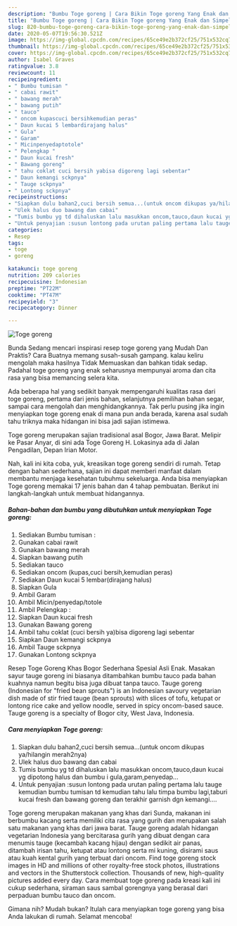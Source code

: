 ```yaml
---
description: "Bumbu Toge goreng | Cara Bikin Toge goreng Yang Enak dan Simpel"
title: "Bumbu Toge goreng | Cara Bikin Toge goreng Yang Enak dan Simpel"
slug: 820-bumbu-toge-goreng-cara-bikin-toge-goreng-yang-enak-dan-simpel
date: 2020-05-07T19:56:30.521Z
image: https://img-global.cpcdn.com/recipes/65ce49e2b372cf25/751x532cq70/toge-goreng-foto-resep-utama.jpg
thumbnail: https://img-global.cpcdn.com/recipes/65ce49e2b372cf25/751x532cq70/toge-goreng-foto-resep-utama.jpg
cover: https://img-global.cpcdn.com/recipes/65ce49e2b372cf25/751x532cq70/toge-goreng-foto-resep-utama.jpg
author: Isabel Graves
ratingvalue: 3.8
reviewcount: 11
recipeingredient:
- " Bumbu tumisan "
- " cabai rawit"
- " bawang merah"
- " bawang putih"
- " tauco"
- " oncom kupascuci bersihkemudian peras"
- " Daun kucai 5 lembardirajang halus"
- " Gula"
- " Garam"
- " Micinpenyedaptotole"
- " Pelengkap "
- " Daun kucai fresh"
- " Bawang goreng"
- " tahu coklat cuci bersih yabisa digoreng lagi sebentar"
- " Daun kemangi sckpnya"
- " Tauge sckpnya"
- " Lontong sckpnya"
recipeinstructions:
- "Siapkan dulu bahan2,cuci bersih semua...(untuk oncom dikupas ya/hilangin merah2nya)"
- "Ulek halus duo bawang dan cabai"
- "Tumis bumbu yg td dihaluskan lalu masukkan oncom,tauco,daun kucai yg dipotong halus dan bumbu i gula,garam,penyedap..."
- "Untuk penyajian :susun lontong pada urutan paling pertama lalu tauge kemudian bumbu tumisan td kemudian tahu lalu timpa bumbu lagi,taburi kucai fresh dan bawang goreng dan terakhir garnish dgn kemangi...."
categories:
- Resep
tags:
- toge
- goreng

katakunci: toge goreng 
nutrition: 209 calories
recipecuisine: Indonesian
preptime: "PT22M"
cooktime: "PT47M"
recipeyield: "3"
recipecategory: Dinner

---
```



![Toge goreng](https://img-global.cpcdn.com/recipes/65ce49e2b372cf25/751x532cq70/toge-goreng-foto-resep-utama.jpg)

Bunda Sedang mencari inspirasi resep toge goreng yang Mudah Dan Praktis? Cara Buatnya memang susah-susah gampang. kalau keliru mengolah maka hasilnya Tidak Memuaskan dan bahkan tidak sedap. Padahal toge goreng yang enak seharusnya mempunyai aroma dan cita rasa yang bisa memancing selera kita.

Ada beberapa hal yang sedikit banyak mempengaruhi kualitas rasa dari toge goreng, pertama dari jenis bahan, selanjutnya pemilihan bahan segar, sampai cara mengolah dan menghidangkannya. Tak perlu pusing jika ingin menyiapkan toge goreng enak di mana pun anda berada, karena asal sudah tahu triknya maka hidangan ini bisa jadi sajian istimewa.

Toge goreng merupakan sajian tradisional asal Bogor, Jawa Barat. Melipir ke Pasar Anyar, di sini ada Toge Goreng H. Lokasinya ada di Jalan Pengadilan, Depan Irian Motor.


Nah, kali ini kita coba, yuk, kreasikan toge goreng sendiri di rumah. Tetap dengan bahan sederhana, sajian ini dapat memberi manfaat dalam membantu menjaga kesehatan tubuhmu sekeluarga. Anda bisa menyiapkan Toge goreng memakai 17 jenis bahan dan 4 tahap pembuatan. Berikut ini langkah-langkah untuk membuat hidangannya.

<!--inarticleads1-->

##### Bahan-bahan dan bumbu yang dibutuhkan untuk menyiapkan Toge goreng:

1. Sediakan  Bumbu tumisan :
1. Gunakan  cabai rawit
1. Gunakan  bawang merah
1. Siapkan  bawang putih
1. Sediakan  tauco
1. Sediakan  oncom (kupas,cuci bersih,kemudian peras)
1. Sediakan  Daun kucai 5 lembar(dirajang halus)
1. Siapkan  Gula
1. Ambil  Garam
1. Ambil  Micin/penyedap/totole
1. Ambil  Pelengkap :
1. Siapkan  Daun kucai fresh
1. Gunakan  Bawang goreng
1. Ambil  tahu coklat (cuci bersih ya)bisa digoreng lagi sebentar
1. Siapkan  Daun kemangi sckpnya
1. Ambil  Tauge sckpnya
1. Gunakan  Lontong sckpnya


Resep Toge Goreng Khas Bogor Sederhana Spesial Asli Enak. Masakan sayur tauge goreng ini biasanya ditambahkan bumbu tauco pada bahan kuahnya namun begitu bisa juga dibuat tanpa tauco. Tauge goreng (Indonesian for &#34;fried bean sprouts&#34;) is an Indonesian savoury vegetarian dish made of stir fried tauge (bean sprouts) with slices of tofu, ketupat or lontong rice cake and yellow noodle, served in spicy oncom-based sauce. Tauge goreng is a specialty of Bogor city, West Java, Indonesia. 

<!--inarticleads2-->

##### Cara menyiapkan Toge goreng:

1. Siapkan dulu bahan2,cuci bersih semua...(untuk oncom dikupas ya/hilangin merah2nya)
1. Ulek halus duo bawang dan cabai
1. Tumis bumbu yg td dihaluskan lalu masukkan oncom,tauco,daun kucai yg dipotong halus dan bumbu i gula,garam,penyedap...
1. Untuk penyajian :susun lontong pada urutan paling pertama lalu tauge kemudian bumbu tumisan td kemudian tahu lalu timpa bumbu lagi,taburi kucai fresh dan bawang goreng dan terakhir garnish dgn kemangi....


Toge goreng merupakan makanan yang khas dari Sunda, makanan ini berbumbu kacang serta memiliki cita rasa yang gurih dan merupakan salah satu makanan yang khas dari jawa barat. Tauge goreng adalah hidangan vegetarian Indonesia yang bercitarasa gurih yang dibuat dengan cara menumis tauge (kecambah kacang hijau) dengan sedikit air panas, ditambah irisan tahu, ketupat atau lontong serta mi kuning, disirami saus atau kuah kental gurih yang terbuat dari oncom. Find toge goreng stock images in HD and millions of other royalty-free stock photos, illustrations and vectors in the Shutterstock collection. Thousands of new, high-quality pictures added every day. Cara membuat toge goreng pada kreasi kali ini cukup sederhana, siraman saus sambal gorengnya yang berasal dari perpaduan bumbu tauco dan oncom. 

Gimana nih? Mudah bukan? Itulah cara menyiapkan toge goreng yang bisa Anda lakukan di rumah. Selamat mencoba!
